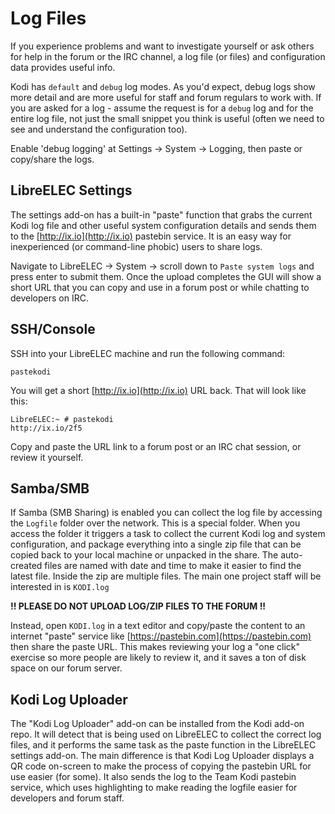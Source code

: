 # Log Files

If you experience problems and want to investigate yourself or ask others for help in the forum or the IRC channel, a log file \(or files\) and configuration data provides useful info.

Kodi has `default` and `debug` log modes. As you'd expect, debug logs show more detail and are more useful for staff and forum regulars to work with. If you are asked for a log - assume the request is for a `debug` log and for the entire log file, not just the small snippet you think is useful \(often we need to see and understand the configuration too\).

 Enable 'debug logging' at Settings → System → Logging, then paste or copy/share the logs.

## LibreELEC Settings

The settings add-on has a built-in "paste" function that grabs the current Kodi log file and other useful system configuration details and sends them to the [http://ix.io](http://ix.io) pastebin service. It is an easy way for inexperienced \(or command-line phobic\) users to share logs.

Navigate to LibreELEC → System → scroll down to `Paste system logs` and press enter to submit them. Once the upload completes the GUI will show a short URL that you can copy and use in a forum post or while chatting to developers on IRC.

## SSH/Console

 SSH into your LibreELEC machine and run the following command:

```text
pastekodi
```

 You will get a short [http://ix.io](http://ix.io) URL back. That will look like this:

```text
LibreELEC:~ # pastekodi 
http://ix.io/2f5
```

Copy and paste the URL link to a forum post or an IRC chat session, or review it yourself.

## Samba/SMB

If Samba \(SMB Sharing\) is enabled you can collect the log file by accessing the `Logfile` folder over the network. This is a special folder. When you access the folder it triggers a task to collect the current Kodi log and system configuration, and package everything into a single zip file that can be copied back to your local machine or unpacked in the share. The auto-created files are named with date and time to make it easier to find the latest file. Inside the zip are multiple files. The main one project staff will be interested in is `KODI.log`

**!! PLEASE DO NOT UPLOAD LOG/ZIP FILES TO THE FORUM !!**

Instead, open `KODI.log` in a text editor and copy/paste the content to an internet "paste" service like [https://pastebin.com](https://pastebin.com) then share the paste URL. This makes reviewing your log a "one click" exercise so more people are likely to review it, and it saves a ton of disk space on our forum server.

## Kodi Log Uploader

The "Kodi Log Uploader" add-on can be installed from the Kodi add-on repo. It will detect that is being used on LibreELEC to collect the correct log files, and it performs the same task as the paste function in the LibreELEC settings add-on. The main difference is that Kodi Log Uploader displays a QR code on-screen to make the process of copying the pastebin URL for use easier \(for some\). It also sends the log to the Team Kodi pastebin service, which uses highlighting to make reading the logfile easier for developers and forum staff.


